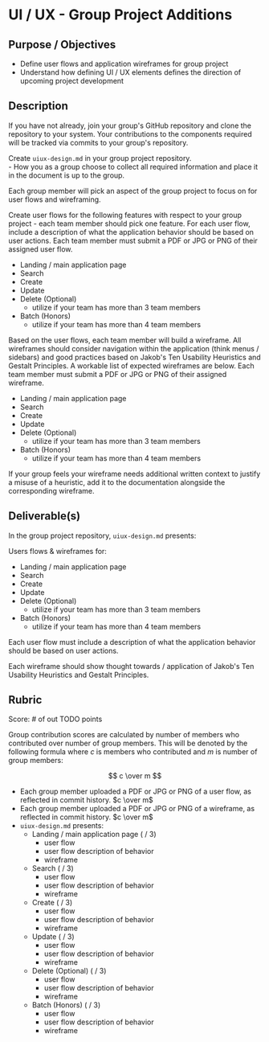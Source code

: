 # UI / UX - Group Project Additions

## Purpose / Objectives

- Define user flows and application wireframes for group project
- Understand how defining UI / UX elements defines the direction of upcoming project development

## Description

If you have not already, join your group's GitHub repository and clone the repository to your system.  Your contributions to the components required will be tracked via commits to your group's repository.

Create `uiux-design.md` in your group project repository.  
    - How you as a group choose to collect all required information and place it in the document is up to the group.

Each group member will pick an aspect of the group project to focus on for user flows and wireframing.

Create user flows for the following features with respect to your group project - each team member should pick one feature.  For each user flow, include a description of what the application behavior should be based on user actions.  Each team member must submit a PDF or JPG or PNG of their assigned user flow.
- Landing / main application page
- Search
- Create
- Update
- Delete (Optional)
    - utilize if your team has more than 3 team members
- Batch (Honors)
    - utilize if your team has more than 4 team members

Based on the user flows, each team member will build a wireframe.  All wireframes should consider navigation within the application (think menus / sidebars) and good practices based on Jakob's Ten Usability Heuristics and Gestalt Principles.  A workable list of expected wireframes are below.  Each team member must submit a PDF or JPG or PNG of their assigned wireframe.
- Landing / main application page
- Search
- Create
- Update
- Delete (Optional)
    - utilize if your team has more than 3 team members
- Batch (Honors)
    - utilize if your team has more than 4 team members

If your group feels your wireframe needs additional written context to justify a misuse of a heuristic, add it to the documentation alongside the corresponding wireframe.

## Deliverable(s)

In the group project repository, `uiux-design.md` presents:

Users flows & wireframes for:
- Landing / main application page
- Search
- Create
- Update
- Delete (Optional)
    - utilize if your team has more than 3 team members
- Batch (Honors)
    - utilize if your team has more than 4 team members

Each user flow must include a description of what the application behavior should be based on user actions.

Each wireframe should show thought towards / application of Jakob's Ten Usability Heuristics and Gestalt Principles.

## Rubric

Score: # of out TODO points

Group contribution scores are calculated by number of members who contributed over number of group members.  This will be denoted by the following formula where $c$ is members who contributed and $m$ is number of group members:

$$ c \over m $$

- Each group member uploaded a PDF or JPG or PNG of a user flow, as reflected in commit history. $c \over m$
- Each group member uploaded a PDF or JPG or PNG of a wireframe, as reflected in commit history. $c \over m$
- `uiux-design.md` presents:
    - Landing / main application page ( / 3)
        - user flow
        - user flow description of behavior
        - wireframe
    - Search ( / 3)
        - user flow
        - user flow description of behavior
        - wireframe
    - Create ( / 3)
        - user flow
        - user flow description of behavior
        - wireframe
    - Update ( / 3)
        - user flow
        - user flow description of behavior
        - wireframe
    - Delete (Optional) ( / 3)
        - user flow
        - user flow description of behavior
        - wireframe
    - Batch (Honors) ( / 3)
        - user flow
        - user flow description of behavior
        - wireframe

